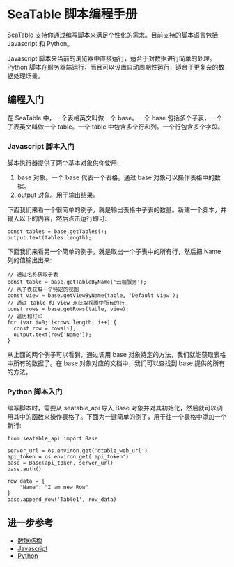 # SeaTable 脚本编程手册

SeaTable 支持你通过编写脚本来满足个性化的需求。目前支持的脚本语言包括 Javascript 和 Python。

Javascript 脚本来当前的浏览器中直接运行，适合于对数据进行简单的处理。Python 脚本在服务器端运行，而且可以设置自动周期性运行，适合于更复杂的数据处理场景。

## 编程入门

在 SeaTable 中，一个表格英文叫做一个 base。一个 base 包括多个子表，一个子表英文叫做一个 table。一个 table 中包含多个行和列。一个行包含多个字段。

### Javascript 脚本入门

脚本执行器提供了两个基本对象供你使用:

1. base 对象。一个 base 代表一个表格。通过 base 对象可以操作表格中的数据。
2. output 对象。用于输出结果。

下面我们来看一个很简单的例子，就是输出表格中子表的数量。新建一个脚本，并输入以下的内容，然后点击运行即可:

```
const tables = base.getTables();
output.text(tables.length);
```

下面我们来看另一个简单的例子，就是取出一个子表中的所有行，然后把 Name 列的值输出出来:

```
// 通过名称获取子表
const table = base.getTableByName('云端服务'); 
// 从子表获取一个特定的视图
const view = base.getViewByName(table, 'Default View');
// 通过 table 和 view 来获取视图中所有的行
const rows = base.getRows(table, view);
// 遍历和打印
for (var i=0; i<rows.length; i++) {
  const row = rows[i];
  output.text(row['Name']);
}
```

从上面的两个例子可以看到，通过调用 base 对象特定的方法，我们就能获取表格中所有的数据了。在 base 对象对应的文档中，我们可以查找到 base 提供的所有的方法。

### Python 脚本入门

编写脚本时，需要从 seatable_api 导入 Base 对象并对其初始化，然后就可以调用其中的函数来操作表格了。下面为一键简单的例子，用于往一个表格中添加一个新行:

```
from seatable_api import Base

server_url = os.environ.get('dtable_web_url')
api_token = os.environ.get('api_token')
base = Base(api_token, server_url)
base.auth()

row_data = {
    "Name": "I am new Row"
}
base.append_row('Table1', row_data)
```

## 进一步参考

* [数据结构](data-structure.md)
* [Javascript](javascript/README.md)
* [Python](python/README.md)
